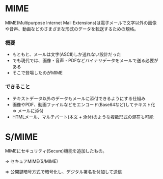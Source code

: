 # MIME

MIME(Multipurpose Internet Mail Extensions)は電子メールで文字以外の画像や音声、動画などのさまざまな形式のデータを転送するための規格。

### 概要

- もともと、メールは文字(ASCII)しか送れない設計だった
- でも現代では、画像・音声・PDFなどバイナリデータをメールで送る必要がある
- そこで登場したのがMIME

### できること

- テキストデータ以外のデータもメールに添付できるようにする仕組み
- 画像やPDF、動画ファイルなどをエンコード(Base64など)してテキスト化 => メールに添付
- HTMLメール、マルチパート(本文 + 添付)のような複数形式の混在も可能

# S/MIME

MIMEにセキュリティ(Secure)機能を追加したもの。

=> セキュアMIME(S/MIME)

=> 公開鍵暗号方式で暗号化し、デジタル署名を付加して送信

